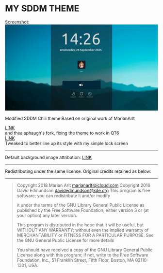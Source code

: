 # MY SDDM THEME

Screenshot:
![screenshot](./screenshot.png)

Modified SDDM Chili theme Based on original work of MarianArlt

[LINK](https://github.com/MarianArlt/sddm-chili)  
and thea sphaugh's fork, fixing the theme to work in QT6  
[LINK](https://github.com/sphaugh/sddm-chili)  
Tweaked to better line up its style with my simple lock screen

---

Default background image attribution:
[LINK](https://unsplash.com/photos/silhouette-of-mountains-under-blue-sky-Ha501MB_XE8)

---

Redistributing under the same license.
Original credits retained as below:

---

> Copyright 2018 Marian Arlt <marianarlt@icloud.com>
> Copyright 2016 David Edmundson <davidedmundson@kde.org>
> This program is free software; you can redistribute it and/or modify
>
> it under the terms of the GNU Library General Public License as
> published by the Free Software Foundation; either version 3 or
> (at your option) any later version.
>
> This program is distributed in the hope that it will be useful,
> but WITHOUT ANY WARRANTY; without even the implied warranty of
> MERCHANTABILITY or FITNESS FOR A PARTICULAR PURPOSE. See the
> GNU General Public License for more details
>
> You should have received a copy of the GNU Library General Public
> License along with this program; if not, write to the
> Free Software Foundation, Inc.,
> 51 Franklin Street, Fifth Floor, Boston, MA 02110-1301, USA.
